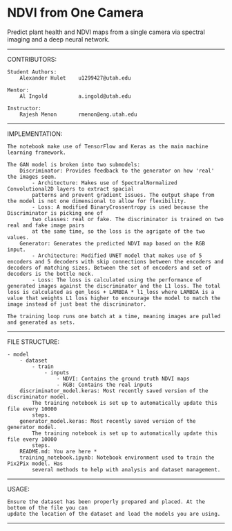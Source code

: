 # NDVI from One Camera

Predict plant health and NDVI maps from a single camera via spectral imaging and a deep neural network.

--------------------------------------------------------------------------------------------------

CONTRIBUTORS:

	Student Authors:	
        Alexander Hulet    u1299427@utah.edu
        
  	Mentor:	
        Al Ingold          a.ingold@utah.edu

	Instructor:	
        Rajesh Menon       rmenon@eng.utah.edu

--------------------------------------------------------------------------------------------------

IMPLEMENTATION:

    The notebook make use of TensorFlow and Keras as the main machine learning framework.

    The GAN model is broken into two submodels:
        Discriminator: Provides feedback to the generator on how 'real' the images seem.
            - Architecture: Makes use of SpectralNormalized Convolutional2D layers to extract spacial
            patterns and prevent gradient issues. The output shape from the model is not one dimensional to allow for flexibility.
            - Loss: A modified BinaryCrossentropy is used because the Discriminator is picking one of
            two classes: real or fake. The discriminator is trained on two real and fake image pairs 
            at the same time, so the loss is the agrigate of the two values.
        Generator: Generates the predicted NDVI map based on the RGB input.
            - Architecture: Modified UNET model that makes use of 5 encoders and 5 decoders with skip connections between the encoders and decoders of matching sizes. Between the set of encoders and set of decoders is the bottle neck.
            - Loss: The loss is calculated using the performance of generated images against the discriminator and the L1 loss. The total loss is calculated as gen_loss + LAMBDA * l1_loss where LAMBDA is a value that weights L1 loss higher to encourage the model to match the image instead of just beat the discriminator.

    The training loop runs one batch at a time, meaning images are pulled and generated as sets.

--------------------------------------------------------------------------------------------------

FILE STRUCTURE:

    - model
        - dataset
            - train
                - inputs
                    - NDVI: Contains the ground truth NDVI maps
                    - RGB: Contains the real inputs
        discriminator_model.keras: Most recently saved version of the discriminator model.
            The training notebook is set up to automatically update this file every 10000 
            steps.
        generator_model.keras: Most recently saved version of the generator model.
            The training notebook is set up to automatically update this file every 10000 
            steps.
        README.md: You are here *
        training_notebook.ipynb: Notebook environment used to train the Pix2Pix model. Has
            several methods to help with analysis and dataset management.

--------------------------------------------------------------------------------------------------

USAGE:

	Ensure the dataset has been properly prepared and placed. At the bottom of the file you can
    update the location of the dataset and load the models you are using.
 
--------------------------------------------------------------------------------------------------
